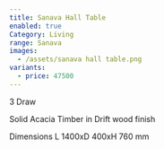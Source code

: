 ```yaml
---
title: Sanava Hall Table
enabled: true
Category: Living
range: Sanava
images:
  - /assets/sanava hall table.png
variants:
  - price: 47500
---
```

3 Draw

Solid Acacia Timber in Drift wood finish

Dimensions
L 1400xD 400xH 760 mm
